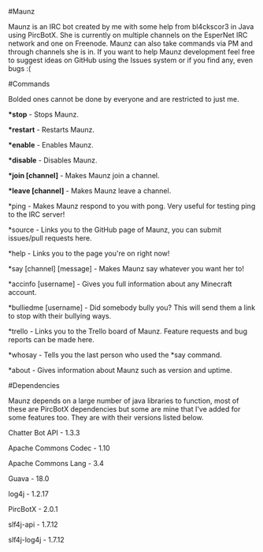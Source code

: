 #Maunz

Maunz is an IRC bot created by me with some help from bl4ckscor3 in Java using PircBotX. She is currently on multiple channels on the EsperNet IRC network and one on Freenode. Maunz can also take commands via PM and through channels she is in. If you want to help Maunz development feel free to suggest ideas on GitHub using the Issues system or if you find any, even bugs :(

#Commands

Bolded ones cannot be done by everyone and are restricted to just me.
 
__*stop__ - Stops Maunz.
 
__*restart__ - Restarts Maunz.
 
__*enable__ - Enables Maunz.
 
__*disable__ - Disables Maunz.

__*join [channel]__ - Makes Maunz join a channel.

__*leave [channel]__ - Makes Maunz leave a channel.
 
*ping - Makes Maunz respond to you with pong. Very useful for testing ping to the IRC server!
 
*source - Links you to the GitHub page of Maunz, you can submit issues/pull requests here.
 
*help - Links you to the page you're on right now!
 
*say [channel] [message] - Makes Maunz say whatever you want her to!
 
*accinfo [username] - Gives you full information about any Minecraft account.

*bulliedme [username] - Did somebody bully you? This will send them a link to stop with their bullying ways.

*trello - Links you to the Trello board of Maunz. Feature requests and bug reports can be made here.

*whosay - Tells you the last person who used the *say command.

*about - Gives information about Maunz such as version and uptime.

#Dependencies

Maunz depends on a large number of java libraries to function, most of these are PircBotX dependencies but some are mine that I've added for some features too. They are with their versions listed below.

Chatter Bot API - 1.3.3

Apache Commons Codec - 1.10

Apache Commons Lang - 3.4

Guava - 18.0

log4j - 1.2.17

PircBotX - 2.0.1

slf4j-api - 1.7.12

slf4j-log4j - 1.7.12
